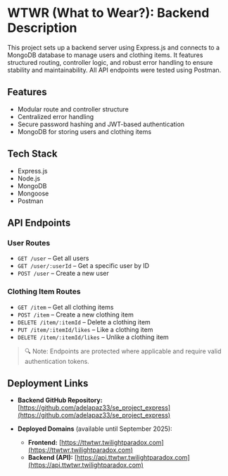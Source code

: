 # WTWR (What to Wear?): Backend Description

This project sets up a backend server using Express.js and connects to a MongoDB database to manage users and clothing items. It features structured routing, controller logic, and robust error handling to ensure stability and maintainability. All API endpoints were tested using Postman.

## Features

- Modular route and controller structure
- Centralized error handling
- Secure password hashing and JWT-based authentication
- MongoDB for storing users and clothing items

## Tech Stack

- Express.js
- Node.js
- MongoDB
- Mongoose
- Postman

## API Endpoints

### User Routes

- `GET /user` – Get all users
- `GET /user/:userId` – Get a specific user by ID
- `POST /user` – Create a new user

### Clothing Item Routes

- `GET /item` – Get all clothing items
- `POST /item` – Create a new clothing item
- `DELETE /item/:itemId` – Delete a clothing item
- `PUT /item/:itemId/likes` – Like a clothing item
- `DELETE /item/:itemId/likes` – Unlike a clothing item

> 🔍 Note: Endpoints are protected where applicable and require valid authentication tokens.

## Deployment Links

- **Backend GitHub Repository:** [https://github.com/adelapaz33/se_project_express](https://github.com/adelapaz33/se_project_express)

- **Deployed Domains** (available until September 2025):
  - **Frontend:** [https://ttwtwr.twilightparadox.com](https://ttwtwr.twilightparadox.com)
  - **Backend (API):** [https://api.ttwtwr.twilightparadox.com](https://api.ttwtwr.twilightparadox.com)

